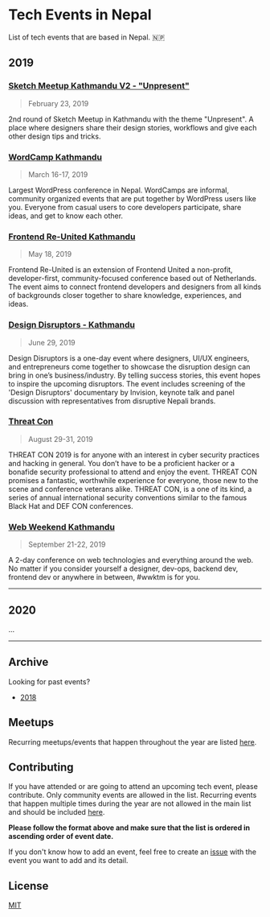 # Tech Events in Nepal

List of tech events that are based in Nepal. :nepal:

## 2019

### [Sketch Meetup Kathmandu V2 - "Unpresent"](https://www.meetup.com/Sketch-Design-Kathmandu/events/257676901/)

> February 23, 2019

2nd round of Sketch Meetup in Kathmandu with the theme "Unpresent". A place where designers share their design stories, workflows and give each other design tips and tricks.

### [WordCamp Kathmandu](https://2019.kathmandu.wordcamp.org/)

> March 16-17, 2019

Largest WordPress conference in Nepal. WordCamps are informal, community organized events that are put together by WordPress users like you. Everyone from casual users to core developers participate, share ideas, and get to know each other.

### [Frontend Re-United Kathmandu](https://www.frontendunited.org/re-united/kathmandu)

> May 18, 2019

Frontend Re-United is an extension of Frontend United a non-profit, developer-first, community-focused conference based out of Netherlands. The event aims to connect frontend developers and designers from all kinds of backgrounds closer together to share knowledge, experiences, and ideas.

### [Design Disruptors - Kathmandu](https://www.facebook.com/events/395866464363841/)

> June 29, 2019

Design Disruptors is a one-day event where designers, UI/UX engineers, and entrepreneurs come together to showcase the disruption design can bring in one’s business/industry. By telling success stories, this event hopes to inspire the upcoming disruptors. The event includes screening of the 'Design Disruptors' documentary by Invision, keynote talk and panel discussion with representatives from disruptive Nepali brands.

### [Threat Con](https://threatcon.io/)

> August 29-31, 2019

THREAT CON 2019 is for anyone with an interest in cyber security practices and hacking in general. You don’t have to be a proficient hacker or a bonafide security professional to attend and enjoy the event. THREAT CON promises a fantastic, worthwhile experience for everyone, those new to the scene and conference veterans alike. THREAT CON, is a one of its kind, a series of annual international security conventions similar to the famous Black Hat and DEF CON conferences.

### [Web Weekend Kathmandu](https://2019.wwktm.co)

> September 21-22, 2019

A 2-day conference on web technologies and everything around the web. No matter if you consider yourself a designer, dev-ops, backend dev, frontend dev or anywhere in between, #wwktm is for you.

---

## 2020

...

---

## Archive

Looking for past events?

- [2018](archive/2018.md)

## Meetups

Recurring meetups/events that happen throughout the year are listed [here](meetup/README.md).

## Contributing

If you have attended or are going to attend an upcoming tech event, please contribute. Only community events are allowed in the list. Recurring events that happen multiple times during the year are not allowed in the main list and should be included [here](meetup/README.md).

**Please follow the format above and make sure that the list is ordered in ascending order of event date.**

If you don't know how to add an event, feel free to create an [issue](https://github.com/mesaugat/tech-events-in-nepal/issues) with the event you want to add and its detail.

## License

[MIT](LICENSE)
